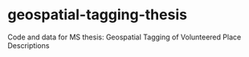 # geospatial-tagging-thesis
Code and data for MS thesis: Geospatial Tagging of Volunteered Place Descriptions
